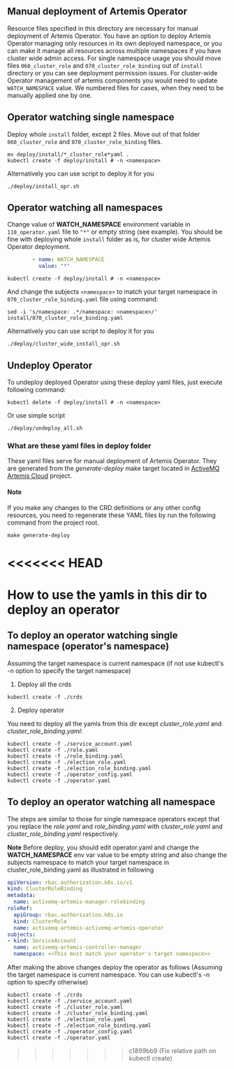 ## Manual deployment of Artemis Operator
Resource files specified in this directory are necessary for manual deployment of Artemis Operator.
You have an option to deploy Artemis Operator managing only resources in its own deployed namespace, or you can make it
manage all resources across multiple namespaces if you have cluster wide admin access.
For single namespace usage you should move files `060_cluster_role` and `070_cluster_role_binding` out of `install` directory or you can see deployment permission issues.
For cluster-wide Operator management of artemis components you would need to update `WATCH_NAMESPACE` value.
We numbered files for cases, when they need to be manually applied one by one.

## Operator watching single namespace

Deploy whole `install` folder, except 2 files. Move out of that folder `060_cluster_role` and `070_cluster_role_binding` files.

```shell
mv deploy/install/*_cluster_role*yaml .
kubectl create -f deploy/install # -n <namespace>
```

Alternatively you can use script to deploy it for you
```shell
./deploy/install_opr.sh
```

## Operator watching all namespaces

Change value of **WATCH_NAMESPACE** environment variable in `110_operator.yaml` file to `"*"` or empty string (see example).
You should be fine with deploying whole `install` folder as is, for cluster wide Artemis Operator deployment.

```yaml
        - name: WATCH_NAMESPACE
          value: "*"
```

```shell
kubectl create -f deploy/install # -n <namespace>
```

And change the subjects `<namespace>` to match your target namespace in `070_cluster_role_binding.yaml` file using command:
```shell
sed -i 's/namespace: .*/namespace: <namespace>/' install/070_cluster_role_binding.yaml
```

Alternatively you can use script to deploy it for you
```shell
./deploy/cluster_wide_install_opr.sh
```

## Undeploy Operator
 
To undeploy deployed Operator using these deploy yaml files, just execute following command:
```shell
kubectl delete -f deploy/install # -n <namespace>
```

Or use simple script
```shell
./deploy/undeploy_all.sh
```

### What are these yaml files in deploy folder

These yaml files serve for manual deployment of Artemis Operator. 
They are generated from the *generate-deploy* make target located in 
[ActiveMQ Artemis Cloud](https://github.com/artemiscloud/activemq-artemis-operator) project.

#### Note ####

If you make any changes to the CRD definitions or any other config resources, you need to regenerate these YAML files 
by run the following command from the project root.

```
make generate-deploy
```
<<<<<<< HEAD
=======

# How to use the yamls in this dir to deploy an operator

## To deploy an operator watching single namespace (operator's namespace)

Assuming the target namespace is current namespace (if not use kubectl's -n option to specify the target namespace)

1. Deploy all the crds
```
kubectl create -f ./crds
```

2. Deploy operator

You need to deploy all the yamls from this dir except *cluster_role.yaml* and *cluster_role_binding.yaml*:
```
kubectl create -f ./service_account.yaml
kubectl create -f ./role.yaml
kubectl create -f ./role_binding.yaml
kubectl create -f ./election_role.yaml
kubectl create -f ./election_role_binding.yaml
kubectl create -f ./operator_config.yaml
kubectl create -f ./operator.yaml
```

## To deploy an operator watching all namespace

The steps are similar to those for single namespace operators except that you replace the *role.yaml* and *role_binding.yaml* with *cluster_role.yaml* and *cluster_role_binding.yaml* respectively.

**Note**
Before deploy, you should edit operator.yaml and change the **WATCH_NAMESPACE** env var value to be empty string
and also change the subjects namespace to match your target namespace in cluster_role_binding.yaml
as illustrated in following

```yaml
apiVersion: rbac.authorization.k8s.io/v1
kind: ClusterRoleBinding
metadata:
  name: activemq-artemis-manager-rolebinding
roleRef:
  apiGroup: rbac.authorization.k8s.io
  kind: ClusterRole
  name: activemq-artemis-activemq-artemis-operator
subjects:
- kind: ServiceAccount
  name: activemq-artemis-controller-manager
  namespace: <<This must match your operator's target namespace>>
```

After making the above changes deploy the operator as follows
(Assuming the target namespace is current namespace. You can use kubectl's -n option to specify otherwise)

```
kubectl create -f ./crds
kubectl create -f ./service_account.yaml
kubectl create -f ./cluster_role.yaml
kubectl create -f ./cluster_role_binding.yaml
kubectl create -f ./election_role.yaml
kubectl create -f ./election_role_binding.yaml
kubectl create -f ./operator_config.yaml
kubectl create -f ./operator.yaml
```
>>>>>>> c1899bb9 (Fix relative path on kubectl create)
